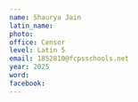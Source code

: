 ```yaml
---
name: Shaurya Jain
latin_name: 
photo: 
office: Censor
level: Latin 5 
email: 1852810@fcpsschools.net
year: 2025
word: 
facebook: 
---
```


